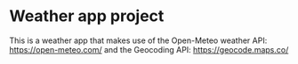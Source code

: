 # Weather app project
This is a weather app that makes use of the Open-Meteo weather API: https://open-meteo.com/ and the Geocoding API: https://geocode.maps.co/